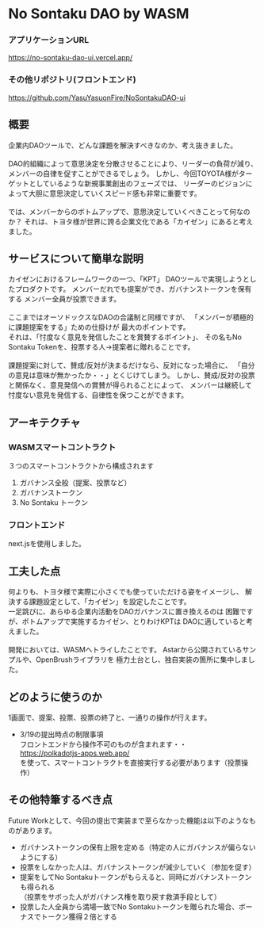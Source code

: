 # No Sontaku DAO by WASM

### アプリケーションURL
https://no-sontaku-dao-ui.vercel.app/

### その他リポジトリ(フロントエンド)
https://github.com/YasuYasuonFire/NoSontakuDAO-ui

## 概要 
企業内DAOツールで、どんな課題を解決すべきなのか、考え抜きました。<br><br>
DAO的組織によって意思決定を分散させることにより、リーダーの負荷が減り、
メンバーの自律を促すことができるでしょう。
しかし、今回TOYOTA様がターゲットとしているような新規事業創出のフェーズでは、
リーダーのビジョンによって大胆に意思決定していくスピード感も非常に重要です。
<br><br>
では、メンバーからのボトムアップで、意思決定していくべきことって何なのか？
それは、トヨタ様が世界に誇る企業文化である「カイゼン」にあると考えました。

## サービスについて簡単な説明
カイゼンにおけるフレームワークの一つ、「KPT」
DAOツールで実現しようとしたプロダクトです。
メンバーだれでも提案ができ、ガバナンストークンを保有する
メンバー全員が投票できます。<br><br>
ここまではオーソドックスなDAOの合議制と同様ですが、
「メンバーが積極的に課題提案をする」ための仕掛けが
最大のポイントです。<br>
それは、「忖度なく意見を発信したことを賞賛するポイント」、
その名もNo Sontaku Tokenを、投票する人→提案者に贈れることです。
<br><br>
課題提案に対して、賛成/反対が決まるだけなら、反対になった場合に、
「自分の意見は意味が無かったか・・」とくじけてしまう。
しかし、賛成/反対の投票と関係なく、意見発信への賞賛が得られることによって、
メンバーは継続して忖度ない意見を発信する、自律性を保つことができます。

## アーキテクチャ
### WASMスマートコントラクト
３つのスマートコントラクトから構成されます
1. ガバナンス全般（提案、投票など）
2. ガバナンストークン
3. No Sontaku トークン
### フロントエンド
next.jsを使用しました。

## 工夫した点
何よりも、トヨタ様で実際に小さくでも使っていただける姿をイメージし、
解決する課題設定として、「カイゼン」を設定したことです。<br>
一足跳びに、あらゆる企業内活動をDAOガバナンスに置き換えるのは
困難ですが、ボトムアップで実施するカイゼン、とりわけKPTは
DAOに適していると考えました。<br><br>
開発においては、WASMへトライしたことです。
Astarから公開されているサンプルや、OpenBrushライブラリを
極力土台とし、独自実装の箇所に集中しました。


## どのように使うのか
1画面で、提案、投票、投票の終了と、一通りの操作が行えます。
* 3/19の提出時点の制限事項<br>
フロントエンドから操作不可のものが含まれます・・<br>
https://polkadotjs-apps.web.app/ <br>
を使って、スマートコントラクトを直接実行する必要があります（投票操作）

## その他特筆するべき点
Future Workとして、今回の提出で実装まで至らなかった機能は以下のようなものがあります。
* ガバナンストークンの保有上限を定める（特定の人にガバナンスが偏らないようにする）
* 投票をしなかった人は、ガバナンストークンが減少していく（参加を促す）
* 提案をしてNo Sontakuトークンがもらえると、同時にガバナンストークンも得られる<br>
（投票をサボった人がガバナンス権を取り戻す救済手段として）
* 投票した人全員から満場一致でNo Sontakuトークンを贈られた場合、ボーナスでトークン獲得２倍とする

